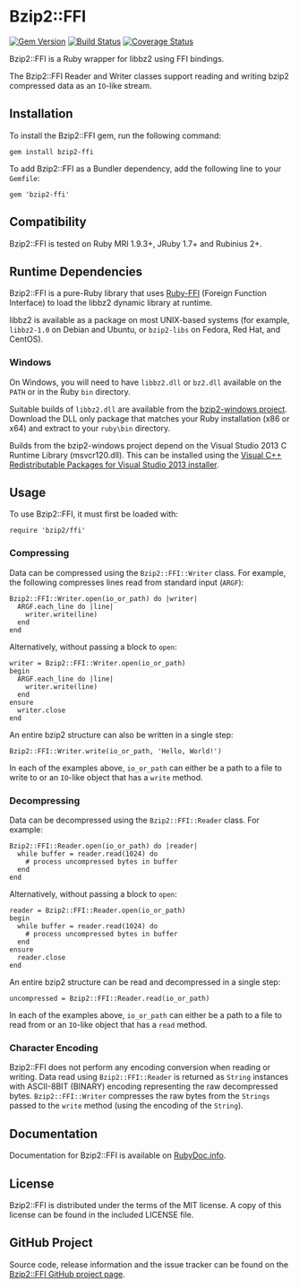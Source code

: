 # Bzip2::FFI #

[![Gem Version](https://badge.fury.io/rb/bzip2-ffi.svg)](http://badge.fury.io/rb/bzip2-ffi) [![Build Status](https://travis-ci.org/philr/bzip2-ffi.svg?branch=master)](https://travis-ci.org/philr/bzip2-ffi) [![Coverage Status](https://coveralls.io/repos/philr/bzip2-ffi/badge.svg?branch=master)](https://coveralls.io/r/philr/bzip2-ffi?branch=master)

Bzip2::FFI is a Ruby wrapper for libbz2 using FFI bindings.

The Bzip2::FFI Reader and Writer classes support reading and writing bzip2
compressed data as an `IO`-like stream.


## Installation ##

To install the Bzip2::FFI gem, run the following command:

    gem install bzip2-ffi

To add Bzip2::FFI as a Bundler dependency, add the following line to your
`Gemfile`:

    gem 'bzip2-ffi'


## Compatibility ##

Bzip2::FFI is tested on Ruby MRI 1.9.3+, JRuby 1.7+ and Rubinius 2+.


## Runtime Dependencies ##

Bzip2::FFI is a pure-Ruby library that uses
[Ruby-FFI](https://rubygems.org/gems/ffi) (Foreign Function Interface) to load
the libbz2 dynamic library at runtime.

libbz2 is available as a package on most UNIX-based systems (for example,
`libbz2-1.0` on Debian and Ubuntu, or `bzip2-libs` on Fedora, Red Hat, and
CentOS).


### Windows ###

On Windows, you will need to have `libbz2.dll` or `bz2.dll` available on the
`PATH` or in the Ruby `bin` directory.

Suitable builds of `libbz2.dll` are available from the
[bzip2-windows project](https://github.com/philr/bzip2-windows/releases).
Download the DLL only package that matches your Ruby installation (x86 or x64)
and extract to your `ruby\bin` directory.

Builds from the bzip2-windows project depend on the Visual Studio 2013 C Runtime
Library (msvcr120.dll). This can be installed using the
[Visual C++ Redistributable Packages for Visual Studio 2013 installer](http://www.microsoft.com/en-gb/download/details.aspx?id=40784).


## Usage ##

To use Bzip2::FFI, it must first be loaded with:

    require 'bzip2/ffi'


### Compressing ###

Data can be compressed using the `Bzip2::FFI::Writer` class. For example, the
following compresses lines read from standard input (`ARGF`):

    Bzip2::FFI::Writer.open(io_or_path) do |writer|
      ARGF.each_line do |line|
        writer.write(line)
      end
    end

Alternatively, without passing a block to `open`:

    writer = Bzip2::FFI::Writer.open(io_or_path)
    begin
      ARGF.each_line do |line|
        writer.write(line)
      end
    ensure
      writer.close
    end

An entire bzip2 structure can also be written in a single step:

    Bzip2::FFI::Writer.write(io_or_path, 'Hello, World!')

In each of the examples above, `io_or_path` can either be a path to a file to
write to or an `IO`-like object that has a `write` method.


### Decompressing ###

Data can be decompressed using the `Bzip2::FFI::Reader` class. For example:

    Bzip2::FFI::Reader.open(io_or_path) do |reader|
      while buffer = reader.read(1024) do
        # process uncompressed bytes in buffer
      end
    end

Alternatively, without passing a block to `open`:

    reader = Bzip2::FFI::Reader.open(io_or_path)
    begin
      while buffer = reader.read(1024) do
        # process uncompressed bytes in buffer
      end
    ensure
      reader.close
    end

An entire bzip2 structure can be read and decompressed in a single step:

    uncompressed = Bzip2::FFI::Reader.read(io_or_path)

In each of the examples above, `io_or_path` can either be a path to a file to
read from or an `IO`-like object that has a `read` method.


### Character Encoding ###

Bzip2::FFI does not perform any encoding conversion when reading or writing.
Data read using `Bzip2::FFI::Reader` is returned as `String` instances with
ASCII-8BIT (BINARY) encoding representing the raw decompressed bytes.
`Bzip2::FFI::Writer` compresses the raw bytes from the `Strings` passed to the
`write` method (using the encoding of the `String`).


## Documentation ##

Documentation for Bzip2::FFI is available on
[RubyDoc.info](http://www.rubydoc.info/gems/bzip2-ffi).


## License ##

Bzip2::FFI is distributed under the terms of the MIT license. A copy of this
license can be found in the included LICENSE file.


## GitHub Project ##

Source code, release information and the issue tracker can be found on the
[Bzip2::FFI GitHub project page](https://github.com/philr/bzip2-ffi).
